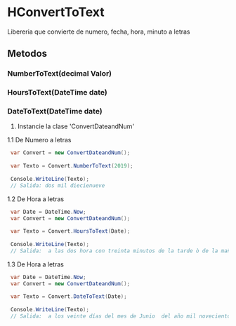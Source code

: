 # HConvertToText
Libereria que convierte de numero, fecha, hora, minuto a letras

## Metodos

### NumberToText(decimal Valor)

###  HoursToText(DateTime date)

### DateToText(DateTime date)


1. Instancie la clase 'ConvertDateandNum'

1.1 De Numero a letras
```cs
 var Convert = new ConvertDateandNum();
 
 var Texto = Convert.NumberToText(2019);
 
 Console.WriteLine(Texto);
 // Salida: dos mil diecienueve
```

1.2 De Hora a letras
```cs
 var Date = DateTime.Now;
 var Convert = new ConvertDateandNum();
 
 var Texto = Convert.HoursToText(Date);
 
 Console.WriteLine(Texto);
 // Salida:  a las dos hora con treinta minutos de la tarde ò de la mañana
```
1.3 De Hora a letras
```cs
 var Date = DateTime.Now;
 var Convert = new ConvertDateandNum();
 
 var Texto = Convert.DateToText(Date);
 
 Console.WriteLine(Texto);
 // Salida:  a los veinte días del mes de Junio  del año mil novecientos noventa y uno
```

